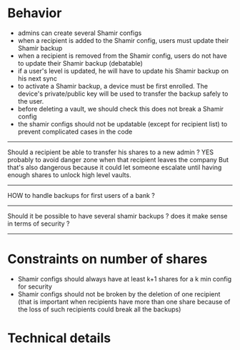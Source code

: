 # Behavior

- admins can create several Shamir configs
- when a recipient is added to the Shamir config, users must update their Shamir backup
- when a recipient is removed from the Shamir config, users do not have to update their Shamir backup (debatable)
- if a user's level is updated, he will have to update his Shamir backup on his next sync
- to activate a Shamir backup, a device must be first enrolled. The device's private/public key will be used to transfer the backup safely to the user.
- before deleting a vault, we should check this does not break a Shamir config
- the shamir configs should not be updatable (except for recipient list) to prevent complicated cases in the code

---

Should a recipient be able to transfer his shares to a new admin ?
YES probably to avoid danger zone when that recipient leaves the company
But that's also dangerous because it could let someone escalate until having enough shares to unlock high level vaults.

---

HOW to handle backups for first users of a bank ?

---

Should it be possible to have several shamir backups ? does it make sense in terms of security ?

---

# Constraints on number of shares

- Shamir configs should always have at least k+1 shares for a k min config for security
- Shamir configs should not be broken by the deletion of one recipient (that is important when recipients have more than one share because of the loss of such recipients could break all the backups)

# Technical details
